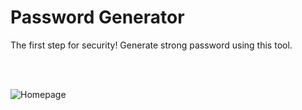 # Password Generator
The first step for security! Generate strong password using this tool.

<br><br>

![Homepage](https://corpuzorgen.github.io/password-generator/resources/images/homepage.png)
